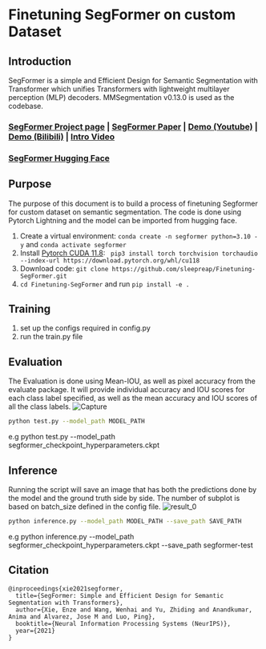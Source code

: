# Finetuning SegFormer on custom Dataset

## Introduction
SegFormer is a simple and Efficient Design for Semantic Segmentation with Transformer which unifies Transformers with lightweight multilayer perception (MLP) decoders. 
MMSegmentation v0.13.0 is used as the codebase.

### [SegFormer Project page](https://github.com/NVlabs/SegFormer) | [ SegFormer Paper](https://arxiv.org/abs/2105.15203) | [Demo (Youtube)](https://www.youtube.com/watch?v=J0MoRQzZe8U) | [Demo (Bilibili)](https://www.bilibili.com/video/BV1MV41147Ko/) | [Intro Video](https://www.youtube.com/watch?v=nBjXyoltCHU)
### [SegFormer Hugging Face](https://huggingface.co/docs/transformers/en/model_doc/segformer)

## Purpose
The purpose of this document is to build a process of finetuning Segformer for custom dataset on semantic segmentation. The code is done using Pytorch Lightning and the model can be imported from hugging face.

1. Create a virtual environment: `conda create -n segformer python=3.10 -y` and `conda activate segformer `
2. Install [Pytorch CUDA 11.8](https://pytorch.org/): ` pip3 install torch torchvision torchaudio --index-url https://download.pytorch.org/whl/cu118`
3. Download code: `git clone https://github.com/sleepreap/Finetuning-SegFormer.git`
4. `cd Finetuning-SegFormer` and run `pip install -e .`

## Training
1. set up the configs required in config.py
2. run the train.py file

## Evaluation
The Evaluation is done using Mean-IOU, as well as pixel accuracy from the evaluate package. It will provide individual accuracy and IOU scores for each class label specified, as well as the mean accuracy and IOU scores of all the class labels.
![Capture](https://github.com/sleepreap/Finetuning-SegFormer/assets/98008874/9642e6ac-2a6f-40cd-8f7f-ca4102575b6d)
```bash
python test.py --model_path MODEL_PATH
```
e.g python test.py --model_path segformer_checkpoint_hyperparameters.ckpt 

## Inference
Running the script will save an image that has both the predictions done by the model and the ground truth side by side. The number of subplot is based on batch_size defined in the config file. 
![result_0](https://github.com/sleepreap/Finetuning-SegFormer/assets/98008874/c6544df8-d6c6-41fb-a69b-5cfabb0775c3)
```bash
python inference.py --model_path MODEL_PATH --save_path SAVE_PATH
```
e.g python inference.py --model_path segformer_checkpoint_hyperparameters.ckpt --save_path segformer-test


## Citation
```
@inproceedings{xie2021segformer,
  title={SegFormer: Simple and Efficient Design for Semantic Segmentation with Transformers},
  author={Xie, Enze and Wang, Wenhai and Yu, Zhiding and Anandkumar, Anima and Alvarez, Jose M and Luo, Ping},
  booktitle={Neural Information Processing Systems (NeurIPS)},
  year={2021}
}
```
